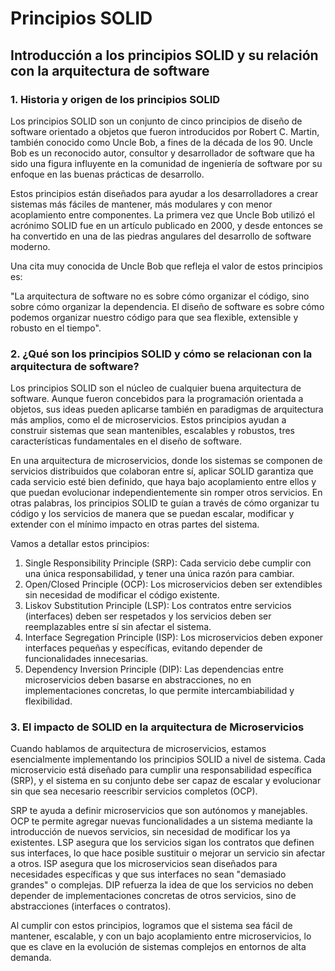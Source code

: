# Principios SOLID

## Introducción a los principios SOLID y su relación con la arquitectura de software

### 1. Historia y origen de los principios SOLID

Los principios SOLID son un conjunto de cinco principios de diseño de software orientado a objetos que fueron introducidos por Robert C. Martin, también conocido como Uncle Bob, a fines de la década de los 90. Uncle Bob es un reconocido autor, consultor y desarrollador de software que ha sido una figura influyente en la comunidad de ingeniería de software por su enfoque en las buenas prácticas de desarrollo.

Estos principios están diseñados para ayudar a los desarrolladores a crear sistemas más fáciles de mantener, más modulares y con menor acoplamiento entre componentes. La primera vez que Uncle Bob utilizó el acrónimo SOLID fue en un artículo publicado en 2000, y desde entonces se ha convertido en una de las piedras angulares del desarrollo de software moderno.

Una cita muy conocida de Uncle Bob que refleja el valor de estos principios es:

"La arquitectura de software no es sobre cómo organizar el código, sino sobre cómo organizar la dependencia. El diseño de software es sobre cómo podemos organizar nuestro código para que sea flexible, extensible y robusto en el tiempo".

### 2. ¿Qué son los principios SOLID y cómo se relacionan con la arquitectura de software?

Los principios SOLID son el núcleo de cualquier buena arquitectura de software. Aunque fueron concebidos para la programación orientada a objetos, sus ideas pueden aplicarse también en paradigmas de arquitectura más amplios, como el de microservicios. Estos principios ayudan a construir sistemas que sean mantenibles, escalables y robustos, tres características fundamentales en el diseño de software.

En una arquitectura de microservicios, donde los sistemas se componen de servicios distribuidos que colaboran entre sí, aplicar SOLID garantiza que cada servicio esté bien definido, que haya bajo acoplamiento entre ellos y que puedan evolucionar independientemente sin romper otros servicios. En otras palabras, los principios SOLID te guían a través de cómo organizar tu código y los servicios de manera que se puedan escalar, modificar y extender con el mínimo impacto en otras partes del sistema.

Vamos a detallar estos principios:

1. Single Responsibility Principle (SRP): Cada servicio debe cumplir con una única responsabilidad, y tener una única razón para cambiar.
2. Open/Closed Principle (OCP): Los microservicios deben ser extendibles sin necesidad de modificar el código existente.
3. Liskov Substitution Principle (LSP): Los contratos entre servicios (interfaces) deben ser respetados y los servicios deben ser reemplazables entre sí sin afectar el sistema.
4. Interface Segregation Principle (ISP): Los microservicios deben exponer interfaces pequeñas y específicas, evitando depender de funcionalidades innecesarias.
5. Dependency Inversion Principle (DIP): Las dependencias entre microservicios deben basarse en abstracciones, no en implementaciones concretas, lo que permite intercambiabilidad y flexibilidad.

### 3. El impacto de SOLID en la arquitectura de Microservicios

Cuando hablamos de arquitectura de microservicios, estamos esencialmente implementando los principios SOLID a nivel de sistema. Cada microservicio está diseñado para cumplir una responsabilidad específica (SRP), y el sistema en su conjunto debe ser capaz de escalar y evolucionar sin que sea necesario reescribir servicios completos (OCP).

SRP te ayuda a definir microservicios que son autónomos y manejables.
OCP te permite agregar nuevas funcionalidades a un sistema mediante la introducción de nuevos servicios, sin necesidad de modificar los ya existentes.
LSP asegura que los servicios sigan los contratos que definen sus interfaces, lo que hace posible sustituir o mejorar un servicio sin afectar a otros.
ISP asegura que los microservicios sean diseñados para necesidades específicas y que sus interfaces no sean "demasiado grandes" o complejas.
DIP refuerza la idea de que los servicios no deben depender de implementaciones concretas de otros servicios, sino de abstracciones (interfaces o contratos).

Al cumplir con estos principios, logramos que el sistema sea fácil de mantener, escalable, y con un bajo acoplamiento entre microservicios, lo que es clave en la evolución de sistemas complejos en entornos de alta demanda.